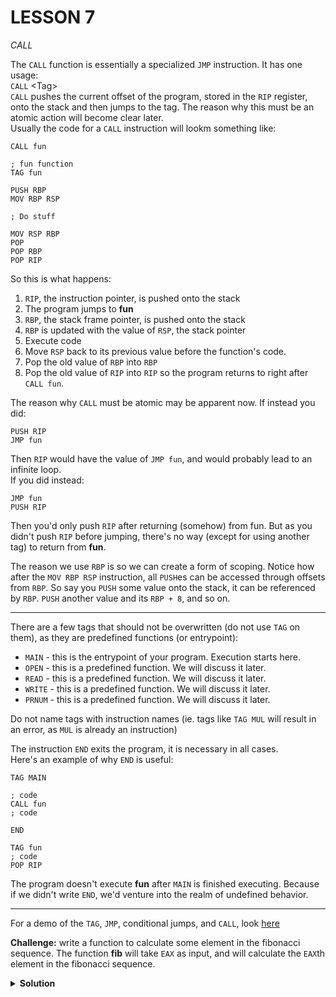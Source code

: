 # **LESSON 7**
*CALL*

The `CALL` function is essentially a specialized `JMP` instruction. It has one usage:  
`CALL` \<Tag>  
`CALL` pushes the current offset of the program, stored in the `RIP` register, onto the stack and then jumps to the tag. The reason why this must be an atomic action will become clear later.  
Usually the code for a `CALL` instruction will lookm something like:

```
CALL fun

; fun function
TAG fun

PUSH RBP
MOV RBP RSP

; Do stuff

MOV RSP RBP
POP
POP RBP
POP RIP
```

So this is what happens:
1. `RIP`, the instruction pointer, is pushed onto the stack
2. The program jumps to **fun**
3. `RBP`, the stack frame pointer, is pushed onto the stack
4. `RBP` is updated with the value of `RSP`, the stack pointer
5. Execute code
6. Move `RSP` back to its previous value before the function's code.
7. Pop the old value of `RBP` into `RBP`
8. Pop the old value of `RIP` into `RIP` so the program returns to right after `CALL fun`.

The reason why `CALL` must be atomic may be apparent now. If instead you did:

```
PUSH RIP
JMP fun
```

Then `RIP` would have the value of `JMP fun`, and would probably lead to an infinite loop.  
If you did instead:

```
JMP fun
PUSH RIP
```

Then you'd only push `RIP` after returning (somehow) from fun. But as you didn't push `RIP` before jumping, there's no way (except for using another tag) to return from **fun**.  

The reason we use `RBP` is so we can create a form of scoping. Notice how after the `MOV RBP RSP` instruction, all `PUSH`es can be accessed through offsets from `RBP`. So say you `PUSH` some value onto the stack, it can be referenced by `RBP`. `PUSH` another value and its `RBP + 8`, and so on.  

***

There are a few tags that should not be overwritten (do not use `TAG` on them), as they are predefined functions (or entrypoint):

+ `MAIN` - this is the entrypoint of your program. Execution starts here.
+ `OPEN` - this is a predefined function. We will discuss it later.
+ `READ` - this is a predefined function. We will discuss it later.
+ `WRITE` - this is a predefined function. We will discuss it later.
+ `PRNUM` - this is a predefined function. We will discuss it later.

Do not name tags with instruction names (ie. tags like `TAG MUL` will result in an error, as `MUL` is already an instruction)

The instruction `END` exits the program, it is necessary in all cases.  
Here's an example of why `END` is useful:
```
TAG MAIN

; code
CALL fun
; code

END

TAG fun
; code
POP RIP
```

The program doesn't execute **fun** after `MAIN` is finished executing. Because if we didn't write `END`, we'd venture into the realm of undefined behavior.

*** 

For a demo of the `TAG`, `JMP`, conditional jumps, and `CALL`, look [here](../../demos/tutorials/funcs.asm)

**Challenge:** write a function to calculate some element in the fibonacci sequence. The function **fib** will take `EAX` as input, and will calculate the `EAX`th element in the fibonacci sequence.
<details>
<summary><b>Solution</b></summary>

A solution can be found [here](../../demos/fibonacci.asm)
</details>